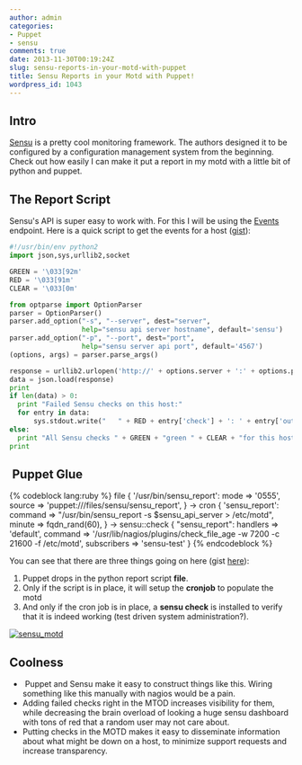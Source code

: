 ```yaml
---
author: admin
categories:
- Puppet
- sensu
comments: true
date: 2013-11-30T00:19:24Z
slug: sensu-reports-in-your-motd-with-puppet
title: Sensu Reports in your Motd with Puppet!
wordpress_id: 1043
---
```


## Intro


[Sensu](http://sensuapp.org/) is a pretty cool monitoring framework. The authors designed it to be configured by a configuration management system from the beginning. Check out how easily I can make it put a report in my motd with a little bit of python and puppet.


## The Report Script


Sensu's API is super easy to work with. For this I will be using the [Events](http://sensuapp.org/docs/0.12/api-events) endpoint. Here is a quick script to get the events for a host ([gist](https://gist.github.com/solarkennedy/7713642)):

``` python
#!/usr/bin/env python2
import json,sys,urllib2,socket

GREEN = '\033[92m'
RED = '\033[91m'
CLEAR = '\033[0m'

from optparse import OptionParser
parser = OptionParser()
parser.add_option("-s", "--server", dest="server",
                  help="sensu api server hostname", default='sensu')
parser.add_option("-p", "--port", dest="port",
                  help="sensu server api port", default='4567')
(options, args) = parser.parse_args()

response = urllib2.urlopen('http://' + options.server + ':' + options.port + '/events/' + socket.getfqdn())
data = json.load(response)
print
if len(data) > 0:
  print "Failed Sensu checks on this host:"
  for entry in data:
      sys.stdout.write("   " + RED + entry['check'] + ': ' + entry['output'] + CLEAR )
else: 
  print "All Sensu checks " + GREEN + "green " + CLEAR + "for this host."
print
```



##  Puppet Glue

{% codeblock lang:ruby %}
file { '/usr/bin/sensu_report':
  mode   => '0555',
  source => 'puppet:///files/sensu/sensu_report',
} ->
cron { 'sensu_report':
  command => "/usr/bin/sensu_report -s $sensu_api_server > /etc/motd",
  minute  => fqdn_rand(60),
} ->
sensu::check { "sensu_report":
  handlers    => 'default',
  command     => '/usr/lib/nagios/plugins/check_file_age -w 7200 -c 21600 -f /etc/motd',
  subscribers => 'sensu-test'
}
{% endcodeblock %}

You can see that there are three things going on here (gist [here](https://gist.github.com/solarkennedy/7713642)):

  1. Puppet drops in the python report script **file**.
  2. Only if the script is in place, it will setup the **cronjob** to populate the motd
  3. And only if the cron job is in place, a **sensu check** is installed to verify that it is indeed working (test driven system administration?).

[![sensu_motd](/uploads/sensu_motd.png)](/uploads/sensu_motd.png)


## Coolness
	
  *  Puppet and Sensu make it easy to construct things like this. Wiring something like this manually with nagios would be a pain.
  * Adding failed checks right in the MTOD increases visibility for them, while decreasing the brain overload of looking a huge sensu dashboard with tons of red that a random user may not care about.
  * Putting checks in the MOTD makes it easy to disseminate information about what might be down on a host, to minimize support requests and increase transparency.
